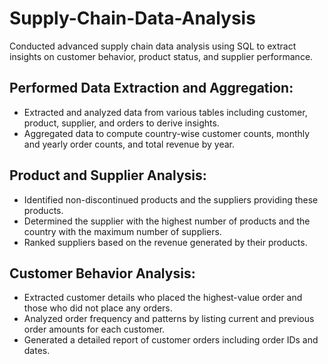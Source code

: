 # Supply-Chain-Data-Analysis
Conducted advanced supply chain data analysis using SQL to extract insights on customer behavior, product status, and supplier performance.

## Performed Data Extraction and Aggregation:
- Extracted and analyzed data from various tables including customer, product, supplier, and orders to derive insights.
- Aggregated data to compute country-wise customer counts, monthly and yearly order counts, and total revenue by year.

## Product and Supplier Analysis:
- Identified non-discontinued products and the suppliers providing these products.
- Determined the supplier with the highest number of products and the country with the maximum number of suppliers.
- Ranked suppliers based on the revenue generated by their products.

## Customer Behavior Analysis:
- Extracted customer details who placed the highest-value order and those who did not place any orders.
- Analyzed order frequency and patterns by listing current and previous order amounts for each customer.
- Generated a detailed report of customer orders including order IDs and dates.
